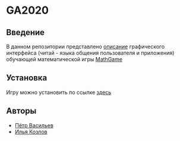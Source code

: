 ﻿# GA2020## ВведениеВ данном репозитории представлено [описание](https://github.com/ik6cgsg/GA2020/blob/develop/UISpec.md) графического интерфейса (читай - языка общения пользователя и приложения) обучающей математической игры [MathGame](https://github.com/ik6cgsg/MathGame)## УстановкаИгру можно установить по ссылке [здесь](https://github.com/ik6cgsg/MathGame/releases)## Авторы- [Пётр Васильев](https://github.com/pv6)- [Илья Козлов](https://github.com/ik6cgsg) 